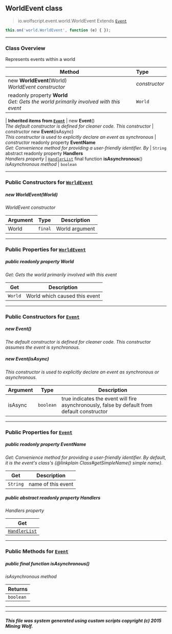 ## WorldEvent __class__

>io.wolfscript.event.world.WorldEvent
>Extends [`Event`](../Event.md)
``` javascript
this.on('world.WorldEvent', function (e) { });
```


---

### Class Overview

Represents events within a world

Method | Type   
--- | :--- 
new __WorldEvent__(World) <br> _WorldEvent constructor_ | _constructor_
 readonly property __World__ <br> _Get: Gets the world primarily involved with this event_ | `World`
 |
__Inherited items from [`Event`](../Event.md)__ |
new __Event__() <br> _The default constructor is defined for cleaner code. This constructor_ | _constructor_
new __Event__(isAsync) <br> _This constructor is used to explicitly declare an event as synchronous_ | _constructor_
 readonly property __EventName__ <br> _Get: Convenience method for providing a user-friendly identifier. By_ | `String`
abstract readonly property __Handlers__ <br> _Handlers property_ | [`HandlerList`](../HandlerList.md)
final function __isAsynchronous__() <br> _isAsynchronous method_ | `boolean`





---

### Public Constructors for [`WorldEvent`](WorldEvent.md)

##### <a id='worldevent'></a>new __WorldEvent__(World) 

_WorldEvent constructor_

Argument | Type | Description  
--- | --- | --- 
World | `final` | World argument

---

### Public Properties for [`WorldEvent`](WorldEvent.md)

##### <a id='world'></a>public  readonly property __World__

_Get: Gets the world primarily involved with this event_

Get | Description
--- | --- 
`World` | World which caused this event



---
### Public Constructors for [`Event`](../Event.md)

##### <a id='event'></a>new __Event__() 

_The default constructor is defined for cleaner code. This constructor assumes the event is synchronous._


##### <a id='event'></a>new __Event__(isAsync) 

_This constructor is used to explicitly declare an event as synchronous or asynchronous._

Argument | Type | Description  
--- | --- | --- 
isAsync | `boolean` | true indicates the event will fire asynchronously, false by default from default constructor

---

### Public Properties for [`Event`](../Event.md)

##### <a id='eventname'></a>public  readonly property __EventName__

_Get: Convenience method for providing a user-friendly identifier. By default, it is the event's class's {@linkplain Class#getSimpleName() simple name}._

Get | Description
--- | --- 
`String` | name of this event



##### <a id='handlers'></a>public abstract readonly property __Handlers__

_Handlers property_

Get | 
--- | 
[`HandlerList`](../HandlerList.md) |



---

### Public Methods for [`Event`](../Event.md)

##### <a id='isasynchronous'></a>public final function __isAsynchronous__()

_isAsynchronous method_

Returns | 
--- | 
`boolean` |


---


---


##### This file was system generated using custom scripts copyright (c) 2015 Mining Wolf.
	

